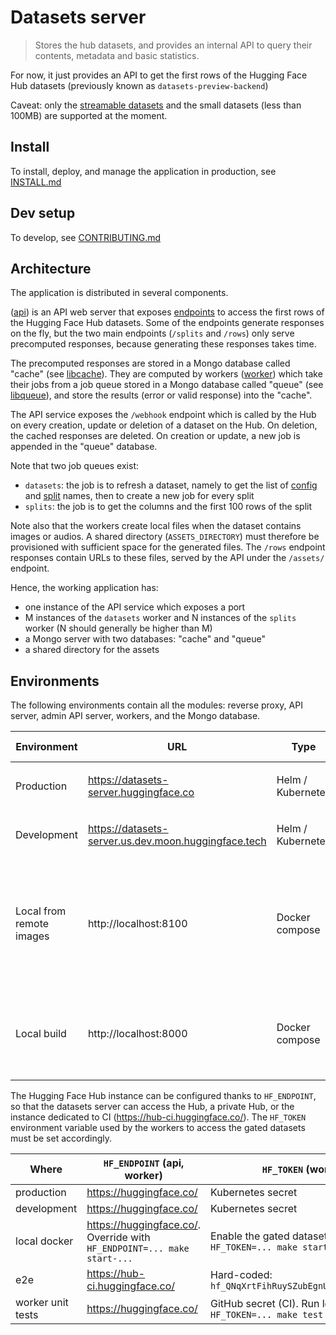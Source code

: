 # Datasets server

> Stores the hub datasets, and provides an internal API to query their contents, metadata and basic statistics.

For now, it just provides an API to get the first rows of the Hugging Face Hub datasets (previously known as `datasets-preview-backend`)

Caveat: only the [streamable datasets](https://huggingface.co/docs/datasets/stream) and the small datasets (less than 100MB) are supported at the moment.

## Install

To install, deploy, and manage the application in production, see [INSTALL.md](./INSTALL.md)

## Dev setup

To develop, see [CONTRIBUTING.md](./CONTRIBUTING.md)

## Architecture

The application is distributed in several components.

([api](./services/api)) is an API web server that exposes [endpoints](./services/api/README.md#endpoints) to access the first rows of the Hugging Face Hub datasets. Some of the endpoints generate responses on the fly, but the two main endpoints (`/splits` and `/rows`) only serve precomputed responses, because generating these responses takes time.

The precomputed responses are stored in a Mongo database called "cache" (see [libcache](./libs/libcache)). They are computed by workers ([worker](./services/worker)) which take their jobs from a job queue stored in a Mongo database called "queue" (see [libqueue](./libs/libqueue)), and store the results (error or valid response) into the "cache".

The API service exposes the `/webhook` endpoint which is called by the Hub on every creation, update or deletion of a dataset on the Hub. On deletion, the cached responses are deleted. On creation or update, a new job is appended in the "queue" database.

Note that two job queues exist:

- `datasets`: the job is to refresh a dataset, namely to get the list of [config](https://huggingface.co/docs/datasets/v2.1.0/en/load_hub#select-a-configuration) and [split](https://huggingface.co/docs/datasets/v2.1.0/en/load_hub#select-a-split) names, then to create a new job for every split
- `splits`: the job is to get the columns and the first 100 rows of the split

Note also that the workers create local files when the dataset contains images or audios. A shared directory (`ASSETS_DIRECTORY`) must therefore be provisioned with sufficient space for the generated files. The `/rows` endpoint responses contain URLs to these files, served by the API under the `/assets/` endpoint.

Hence, the working application has:

- one instance of the API service which exposes a port
- M instances of the `datasets` worker and N instances of the `splits` worker (N should generally be higher than M)
- a Mongo server with two databases: "cache" and "queue"
- a shared directory for the assets

## Environments

The following environments contain all the modules: reverse proxy, API server, admin API server, workers, and the Mongo database.

| Environment              | URL                                                  | Type              | How to deploy                                                        |
| ------------------------ | ---------------------------------------------------- | ----------------- | -------------------------------------------------------------------- |
| Production               | https://datasets-server.huggingface.co               | Helm / Kubernetes | `make upgrade-prod` in [chart](./chart)                              |
| Development              | https://datasets-server.us.dev.moon.huggingface.tech | Helm / Kubernetes | `make upgrade-dev` in [chart](./chart)                               |
| Local from remote images | http://localhost:8100                                | Docker compose    | `make start-from-remote-images` (fetches docker images from AWS ECR) |
| Local build              | http://localhost:8000                                | Docker compose    | `make start-from-local-code` (builds docker images)                  |

The Hugging Face Hub instance can be configured thanks to `HF_ENDPOINT`, so that the datasets server can access the Hub, a private Hub, or the instance dedicated to CI (https://hub-ci.huggingface.co/). The `HF_TOKEN` environment variable used by the workers to access the gated datasets must be set accordingly.

| Where             | `HF_ENDPOINT` (api, worker)                                             | `HF_TOKEN` (worker)                                           |
| ----------------- | ----------------------------------------------------------------------- | ------------------------------------------------------------- |
| production        | https://huggingface.co/                                                 | Kubernetes secret                                             |
| development       | https://huggingface.co/                                                 | Kubernetes secret                                             |
| local docker      | https://huggingface.co/. Override with `HF_ENDPOINT=... make start-...` | Enable the gated datasets with `HF_TOKEN=... make start-...`  |
| e2e               | https://hub-ci.huggingface.co/                                          | Hard-coded: `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`           |
| worker unit tests | https://huggingface.co/                                                 | GitHub secret (CI). Run locally with `HF_TOKEN=... make test` |
